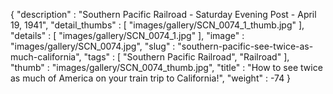 {
  "description" : "Southern Pacific Railroad - Saturday Evening Post - April 19, 1941",
  "detail_thumbs" : [
                       "images/gallery/SCN_0074_1_thumb.jpg"
                     ],
  "details" : [
                 "images/gallery/SCN_0074_1.jpg"
               ],
  "image" : "images/gallery/SCN_0074.jpg",
  "slug" : "southern-pacific-see-twice-as-much-california",
  "tags" : [
              "Southern Pacific Railroad",
              "Railroad"
            ],
  "thumb" : "images/gallery/SCN_0074_thumb.jpg",
  "title" : "How to see twice as much of America on your train trip to California!",
  "weight" : -74
}
